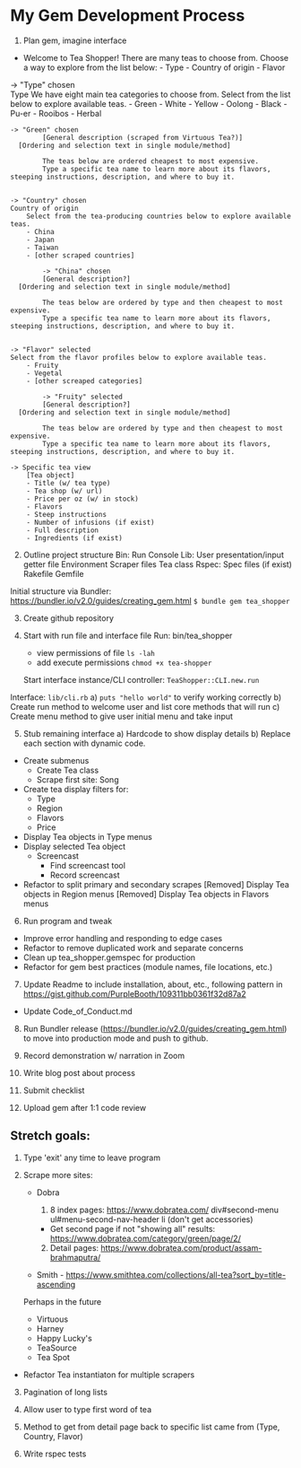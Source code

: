 # My Gem Development Process

1. Plan gem, imagine interface

- Welcome to Tea Shopper! There are many teas to choose from. Choose a way to explore from the list below:
		- Type
		- Country of origin
		- Flavor
		
-> "Type" chosen    
		Type
		We have eight main tea categories to choose from. Select from the list below to explore available teas.
		- Green
		- White
		- Yellow
		- Oolong
		- Black
		- Pu-er
		- Rooibos
		- Herbal 

    -> "Green" chosen
			[General description (scraped from Virtuous Tea?)]
      [Ordering and selection text in single module/method]

			The teas below are ordered cheapest to most expensive. 			
			Type a specific tea name to learn more about its flavors, steeping instructions, description, and where to buy it.
			
		
	-> "Country" chosen
  	Country of origin
		Select from the tea-producing countries below to explore available teas.
		- China
		- Japan
		- Taiwan
		- [other scraped countries]
		
			-> "China" chosen
			[General description?]
      [Ordering and selection text in single module/method]

			The teas below are ordered by type and then cheapest to most expensive. 			
			Type a specific tea name to learn more about its flavors, steeping instructions, description, and where to buy it.
		
				
	-> "Flavor" selected
    Select from the flavor profiles below to explore available teas.
		- Fruity
		- Vegetal
		- [other screaped categories]
		
			-> "Fruity" selected
			[General description?]
      [Ordering and selection text in single module/method]

			The teas below are ordered by type and then cheapest to most expensive. 			
			Type a specific tea name to learn more about its flavors, steeping instructions, description, and where to buy it.
		
	-> Specific tea view
		[Tea object]
		- Title (w/ tea type)
		- Tea shop (w/ url)
		- Price per oz (w/ in stock)
		- Flavors
		- Steep instructions
		- Number of infusions (if exist)
		- Full description
		- Ingredients (if exist)


2. Outline project structure
  Bin:
    Run
    Console 
  Lib:
    User presentation/input getter file
    Environment
    Scraper files
    Tea class
  Rspec:
    Spec files (if exist)
  Rakefile
  Gemfile
  
  Initial structure via Bundler: https://bundler.io/v2.0/guides/creating_gem.html
    `$ bundle gem tea_shopper`


3. Create github repository


4. Start with run file and interface file
  Run: 
    bin/tea_shopper
      - view permissions of file
      `ls -lah`
      - add execute permissions
      `chmod +x tea-shopper` 

    Start interface instance/CLI controller: `TeaShopper::CLI.new.run`
	  
  Interface:
    `lib/cli.rb`
    a) `puts "hello world"` to verify working correctly
	  b) Create run method to welcome user and list core methods that will run
    c) Create menu method to give user initial menu and take input


5. Stub remaining interface
  a) Hardcode to show display details
  b) Replace each section with dynamic code.

  - Create submenus
	- Create Tea class
	- Scrape first site: Song
  - Create tea display filters for:
    - Type
    - Region
    - Flavors
    - Price
  - Display Tea objects in Type menus
  - Display selected Tea object
    - Screencast
	    - Find screencast tool
	    - Record screencast
  - Refactor to split primary and secondary scrapes
  [Removed] Display Tea objects in Region menus
  [Removed] Display Tea objects in Flavors menus


6. Run program and tweak
  - Improve error handling and responding to edge cases
  - Refactor to remove duplicated work and separate concerns
  - Clean up tea_shopper.gemspec for production
  - Refactor for gem best practices (module names, file locations, etc.)


7. Update Readme to include installation, about, etc., following pattern in https://gist.github.com/PurpleBooth/109311bb0361f32d87a2
  - Update Code_of_Conduct.md


8. Run Bundler release (https://bundler.io/v2.0/guides/creating_gem.html) to move into production mode and push to github.


9. Record demonstration w/ narration in Zoom


10. Write blog post about process


11. Submit checklist


12. Upload gem after 1:1 code review


## Stretch goals:

1. Type 'exit' any time to leave program

2. Scrape more sites:
    - Dobra
      1. 8 index pages: https://www.dobratea.com/
      div#second-menu ul#menu-second-nav-header li (don't get accessories)
      - Get second page if not "showing all" results: https://www.dobratea.com/category/green/page/2/
      2. Detail pages:
      https://www.dobratea.com/product/assam-brahmaputra/

    - Smith - https://www.smithtea.com/collections/all-tea?sort_by=title-ascending

    Perhaps in the future
    - Virtuous
    - Harney
    - Happy Lucky's
    - TeaSource
    - Tea Spot

  - Refactor Tea instantiaton for multiple scrapers

3. Pagination of long lists

3. Allow user to type first word of tea

4. Method to get from detail page back to specific list came from (Type, Country, Flavor)

5. Write rspec tests